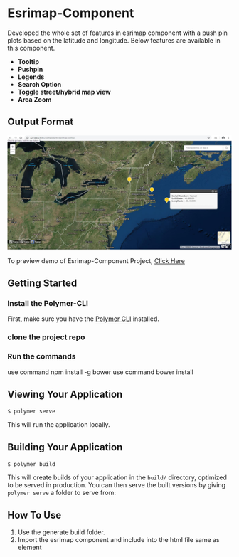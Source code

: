 # Esrimap-Component

Developed the whole set of features in esrimap component with a push pin plots based on the latitude and longitude. Below features are available in this component.
  - **Tooltip**      
  - **Pushpin**    
  - **Legends** 
  - **Search Option**
  - **Toggle street/hybrid map view** 
  - **Area Zoom**

## Output Format
<p align='center'><img src="https://github.com/VelmuruganHCL/EsrimapComponent/blob/master/demo-esrimap.JPG"></p>

To preview demo of Esrimap-Component Project, [Click Here](https://embed.plnkr.co/X13FuVJir9DNFeARp61d/)

## Getting Started
### Install the Polymer-CLI
First, make sure you have the [Polymer CLI](https://www.npmjs.com/package/polymer-cli) installed. 

### clone the project repo

### Run the commands
use command npm install -g bower 
use command bower install

## Viewing Your Application

```
$ polymer serve
```
This will run the application locally.

## Building Your Application

```
$ polymer build
```

This will create builds of your application in the `build/` directory, optimized to be served in production. You can then serve the built versions by giving `polymer serve` a folder to serve from:

## How To Use
  
1. Use the generate build folder.
2. Import the esrimap component and include into the html file same as element
   <esrimap-comp></esrimap-comp>
